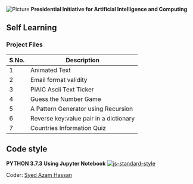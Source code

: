 ![Picture](https://i.ibb.co/jH9TFG5/Logo-PIAIC-fb7de414.png)
**Presidential Initiative for Artificial Intelligence and Computing**

## **Self Learning**

### Project Files

| S.No. | Description |
| ----- | ----------- |
| 1 | Animated Text | Ascii_Snake.py |
| 2 | Email format validity | Email_Verification.py |
| 3 | PIAIC Ascii Text Ticker | PIAIC_Ticker.py |
| 4 | Guess the Number Game | Number_Guessing_Game.py |
| 5 | A Pattern Generator using Recursion | Pattern_using_Recursion.py |
| 6 | Reverse key:value pair in a dictionary | Reverse_Key_Value_Pair_in_Dict.py
| 7 | Countries Information Quiz | Country.py & Countries.csv |


## Code style
**PYTHON 3.7.3**
**Using Jupyter Notebook**
[![js-standard-style](https://img.shields.io/pypi/pyversions/Django.svg?style=flat)](https://github.com/python)

Coder: [Syed Azam Hassan](https://github.com/Syed-Azam)
